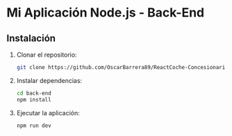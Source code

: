 # Mi Aplicación Node.js - Back-End
## Instalación
1. Clonar el repositorio:
   ```sh
   git clone https://github.com/OscarBarrera89/ReactCoche-Concesionario.git
   ```
2. Instalar dependencias:
   ```sh
   cd back-end
   npm install
   ```
3. Ejecutar la aplicación:
   ```sh
   npm run dev
   ```